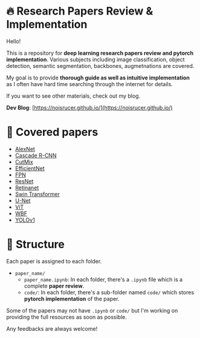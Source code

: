 # 🔥 Research Papers Review & Implementation

Hello! 

This is a repository for **deep learning research papers review and pytorch implementation**. Various subjects including image classification, object detection, semantic segmentation, backbones, augmetnations are covered.

My goal is to provide **thorough guide as well as intuitive implementation** as I often have hard time searching through the internet for details.

If you want to see other materials, check out my blog.

**Dev Blog**: [https://noisrucer.github.io/](https://noisrucer.github.io/)

# 📃 Covered papers

- [AlexNet](https://papers.nips.cc/paper/2012/hash/c399862d3b9d6b76c8436e924a68c45b-Abstract.html)
- [Cascade R-CNN](https://arxiv.org/abs/1712.00726)
- [CutMix](https://arxiv.org/abs/1905.04899)
- [EfficientNet](https://arxiv.org/abs/1905.11946)
- [FPN](https://arxiv.org/abs/1612.03144)
- [ResNet](https://arxiv.org/abs/1512.03385)
- [Retinanet](https://arxiv.org/abs/1708.02002)
- [Swin Transformer](https://arxiv.org/abs/2103.14030)
- [U-Net](https://arxiv.org/abs/1505.04597)
- [ViT](https://arxiv.org/abs/2010.11929)
- [WBF](https://arxiv.org/abs/1910.13302)
- [YOLOv1](https://arxiv.org/abs/1506.02640)

# 📂 Structure

Each paper is assigned to each folder.

- `paper_name/`
    - `paper_name.ipynb`: In each folder, there's a `.ipynb` file which is a complete **paper review**.
    - `code/`: In each folder, there's a sub-folder named `code/` which stores **pytorch implementation** of the paper.
    
Some of the papers may not have `.ipynb` or `code/` but I'm working on providing the full resources as soon as possible.

Any feedbacks are always welcome!